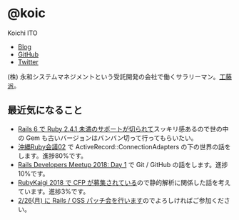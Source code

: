 # @koic

Koichi ITO

- [Blog](http://koic.hatenablog.com/)
- [GitHub](https://github.com/koic)
- [Twitter](https://twitter.com/koic)

(株) 永和システムマネジメントという受託開発の会社で働くサラリーマン。[工藤派](https://www.google.co.jp/search?q=%E4%BA%8C%E6%AC%A1%E4%BC%9A%E3%81%A8%E3%81%AF)。

## 最近気になること

- [Rails 6 で Ruby 2.4.1 未満のサポートが切られて](https://github.com/rails/rails/pull/32034)スッキリ感あるので世の中の Gem も古いバージョンはバンバン切って行ってもらいたい。
- [沖縄Ruby会議02](https://okinawarb.doorkeeper.jp/events/70507) で ActiveRecord::ConnectionAdapters の下の世界の話をします。進捗80%です。
- [Rails Developers Meetup 2018: Day 1](https://techplay.jp/event/639872) で Git / GitHub の話をします。進捗10%です。
- [RubyKaigi 2018 で CFP が募集されている](https://cfp.rubykaigi.org/events/2018)ので静的解析に関係した話を考えています。進捗3%です。
- [2/26(月) に Rails / OSS パッチ会を行います](http://blog.agile.esm.co.jp/entry/rails-oss-patch-meetup-20180226)のでよろしければご参加ください。
